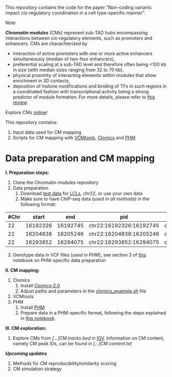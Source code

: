 This repository contains the code for the paper "Non-coding variants impact cis-regulatory coordination in a cell type-specific manner".

> [!NOTE]
> _**Chromatin modules**_ (CMs) represent sub-TAD hubs encompassing interactions
between cis-regulatory elements, such as promoters and enhancers.
> CMs are charachterized by
> - interaction of active promoters with one or more active enhancers simultaneously
(median of two-four enhancers),
> - preferential scaling at a sub-TAD level and therefore often being <100 kb
in size (with median sizes ranging from 32 to 70 kb),
> - physical proximity of interacting elements within modules that show
enrichment in 3D contacts,
> - deposition of histone modifications and binding of TFs in such regions
in a coordinated fashion with transcriptional
activity being a strong predictor of module formation.
> For more details, please refer to [this review](https://www.cell.com/trends/genetics/fulltext/S0168-9525(22)00290-6).

Explore CMs [online](https://chromo.epfl.ch/)!

This repository contains:
1. Input data used for CM mapping
2. Scripts for CM mapping with [VCMtools](https://doi.org/10.1016/j.cell.2015.08.001), [Clomics](https://www.science.org/doi/10.1126/science.aat8266) and [PHM](https://www.nature.com/articles/s41588-018-0278-6)

# Data preparation and CM mapping

**I. Preparation steps:**

1. Clone the Chromatin modules repository
2. Data preparation
    1. Download [test data](https://github.com/DeplanckeLab/Chromatin_modules/tree/main/test_data) for [LCLs](), chr22, or use your own data
    2. Make sure to have ChIP-seq data (*used in all methods*) in the following format:

| #Chr | start    | end      | pid                     | did                     | strand | sample_id_1 | sample_id_2 | ... |
| ---- | -------- | -------- | ----------------------- | ----------------------- | ------ | ----------- | ----------- | --- |
| 22   | 16192326 | 16192745 | chr22:16192326:16192745 | chr22:16192326:16192745 | +      | -0.212      | -0.175      | ... |
| 22   | 16204838 | 16205246 | chr22:16204838:16205246 | chr22:16204838:16205246 | +      | -0.221      | 0.339       | ... |
| 22   | 16293852 | 16294075 | chr22:16293852:16294075 | chr22:16293852:16294075 | +      | -0.038      | 0.0989      | ... |


3. Genotype data in VCF files (*used in PHM*), see section 3 of [this](./phm/0.phm_data_preparation.ipynb) notebook on PHM-specific data preparation

**II. CM mapping:**

1. Clomics
    1. Install [Clomics-2.0](https://github.com/OlgaPushkarev/clomics-2.0)
    2. Adjust paths and parameters in the [clomics_example.sh](./clomics/clomics_example.sh) file
3. VCMtools
4. PHM
   1. Install [PHM](https://github.com/natsuhiko/PHM)
   2. Prepare data in a PHM-specific format, following the steps explained in [this notebook](./phm/0.phm_data_preparation.ipynb).

**III. CM exploration:**

1. Explore CMs from *[...]CM.tracks.bed* in [IGV](https://igv.org). Information on CM content, namely CM peak IDs, can be found in *[...]CM.content.txt*


_**Upcoming updates**_
1. Methods for CM reproducibility/similarity scoring
2. CM simulation strategy
 
